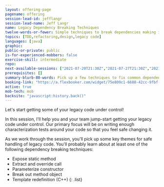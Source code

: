 ```yaml
---
layout: offering-page
pagename: offering
session-lead-id: jefflangr
session-lead-name: Jeff Langr
name: Legacy Dependency Breaking Techniques
twelve-words-or-fewer: Simple techniques to break dependencies making it hard to test
topics: [TDD,refactoring,design,legacy code]
languages: [java]
graphic:
public-or-private: public
is-for-experienced-mobbers: false
exercise-skill: intermediate
repo: 
next-available-sessions: ["2021-07-20T21:30Z","2021-07-27T21:30Z","2021-08-17T21:30Z","2021-08-24T21:30Z","2021-08-31T21:30Z"]
prerequisites: []
summary-blurb-80-words: Pick up a few techniques to fix common dependency challenges in your code, things that make it seem impossible to write unit tests.
booking-link: "https://a.flexbooker.com/widget/75e809c1-6688-42cc-9fbf-77b001c15991?serviceIds=39115"
active: true
mob-tech: mob
backsite: "javascript:history.back()"
---
```

Let's start getting some of your legacy code under control!

In this session, I'll help you and your team jump-start getting your legacy code under control. Our primary focus will be on writing enough characterization tests around your code so that you feel safe changing it.

As we work through the session, you'll pick up some key themes for safe handling of legacy code. You'll probably learn about at least one of the following dependency breaking techniques:

* Expose static method
* Extract and override call
* Parameterize constructor
* Break out method object
* Template redefinition (C++) 
{: .list}